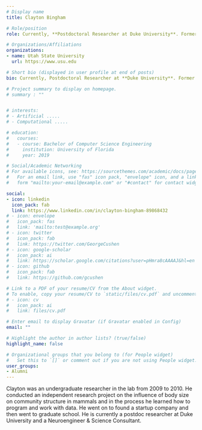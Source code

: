 ```yaml
---
# Display name
title: Clayton Bingham

# Role/position
role: Currently, **Postdoctoral Researcher at Duke University**. Former Weecology Undergrad researcher

# Organizations/Affiliations
organizations:
- name: Utah State University
  url: https://www.usu.edu

# Short bio (displayed in user profile at end of posts)
bio: Currently, Postdoctoral Researcher at **Duke University**. Former Weecology Undergrad researcher

# Project summary to display on homepage.
# summary : ""


# interests:
# - Artificial .....
# - Computational .....

# education:
#   courses:
#   - course: Bachelor of Computer Science Engineering
#     institution: University of Florida
#     year: 2019

# Social/Academic Networking
# For available icons, see: https://sourcethemes.com/academic/docs/page-builder/#icons
#   For an email link, use "fas" icon pack, "envelope" icon, and a link in the
#   form "mailto:your-email@example.com" or "#contact" for contact widget.

social:
- icon: linkedin
  icon_pack: fab
  link: https://www.linkedin.com/in/clayton-bingham-89868432
# - icon: envelope
#   icon_pack: fas
#   link: 'mailto:test@example.org'
# - icon: twitter
#   icon_pack: fab
#   link: https://twitter.com/GeorgeCushen
# - icon: google-scholar
#   icon_pack: ai
#   link: https://scholar.google.com/citations?user=pHmra8cAAAAJ&hl=en
# - icon: github
#   icon_pack: fab
#   link: https://github.com/gcushen

# Link to a PDF of your resume/CV from the About widget.
# To enable, copy your resume/CV to `static/files/cv.pdf` and uncomment the lines below.
# - icon: cv
#   icon_pack: ai
#   link: files/cv.pdf

# Enter email to display Gravatar (if Gravatar enabled in Config)
email: ""

# Highlight the author in author lists? (true/false)
highlight_name: false

# Organizational groups that you belong to (for People widget)
#   Set this to `[]` or comment out if you are not using People widget.
user_groups:
- Alumni
---
```


Clayton was an undergraduate researcher in the lab from 2009 to 2010. He conducted an independent research project on the influence of body size on community structure in mammals and in the process he learned how to program and work with data. He went on to found a startup company and then went to graduate school. He is currently a postdoc researcher at Duke University and a Neuroengineer & Science Consultant.